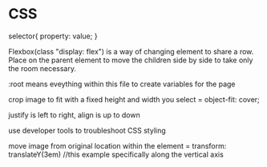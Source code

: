 # CSS
selector{
  property: value;
}

Flexbox(class "display: flex") is a way of changing element to share a row. Place on the parent element to move the children side by side to take only the room necessary.

:root means eveything within this file to create variables for the page

crop image to fit with a fixed height and width you select = object-fit: cover;

justify is left to right, align is up to down


use developer tools to troubleshoot CSS styling

move image from original location within the element = transform: translateY(3em) //this example specifically along the vertical axis
